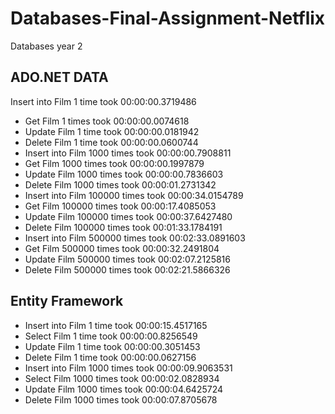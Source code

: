# Databases-Final-Assignment-Netflix
Databases year 2 

## ADO.NET DATA

Insert into Film 1 time took 00:00:00.3719486
- Get Film 1 times took 00:00:00.0074618
- Update Film 1 time took 00:00:00.0181942
- Delete Film 1 time took 00:00:00.0600744
- Insert into Film 1000 times took 00:00:00.7908811
- Get Film 1000 times took 00:00:00.1997879
- Update Film 1000 times took 00:00:00.7836603
- Delete Film 1000 times took 00:00:01.2731342
- Insert into Film 100000 times took 00:00:34.0154789
- Get Film 100000 times took 00:00:17.4085053
- Update Film 100000 times took 00:00:37.6427480
- Delete Film 100000 times took 00:01:33.1784191
- Insert into Film 500000 times took 00:02:33.0891603
- Get Film 500000 times took 00:00:32.2491804
- Update Film 500000 times took 00:02:07.2125816
- Delete Film 500000 times took 00:02:21.5866326

## Entity Framework
- Insert into Film 1 time took 00:00:15.4517165
- Select Film 1 time took 00:00:00.8256549
- Update Film 1 time took 00:00:00.3051453
- Delete Film 1 time took 00:00:00.0627156
- Insert into Film 1000 times took 00:00:09.9063531
- Select Film 1000 times took 00:00:02.0828934
- Update Film 1000 times took 00:00:04.6425724
- Delete Film 1000 times took 00:00:07.8705678
